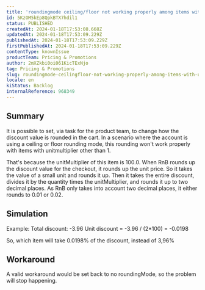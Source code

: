 ```yaml
---
title: 'roundingmode ceiling/floor not working properly among items with unitmultiplier other than 1'
id: 5KzOM5kEp8QpkBTX7hdil1
status: PUBLISHED
createdAt: 2024-01-18T17:53:08.668Z
updatedAt: 2024-01-18T17:53:09.229Z
publishedAt: 2024-01-18T17:53:09.229Z
firstPublishedAt: 2024-01-18T17:53:09.229Z
contentType: knownIssue
productTeam: Pricing & Promotions
author: 2mXZkbi0oi061KicTExNjo
tag: Pricing & Promotions
slug: roundingmode-ceilingfloor-not-working-properly-among-items-with-unitmultiplier-other-than-1
locale: en
kiStatus: Backlog
internalReference: 968349
---
```


## Summary



It is possible to set, via task for the product team, to change how the discount value is rounded in the cart.
In a scenario where the account is using a ceiling or floor rounding mode, this rounding won't work properly with items with unitmultiplier other than 1.

That's because the unitMultiplier of this item is 100.0. When RnB rounds up the discount value for the checkout, it rounds up the unit price. So it takes the value of a small unit and rounds it up. Then it takes the entire discount, divides it by the quantity times the unitMultiplier, and rounds it up to two decimal places.
As RnB only takes into account two decimal places, it either rounds to 0.01 or 0.02.


##

## Simulation



Example:
Total discount: -3.96
Unit discount = -3.96 / (2*100) = -0.0198

So, which item will take 0.0198% of the discount, instead of 3,96%


##

## Workaround



A valid workaround would be set back to no roundingMode, so the problem will stop happening.






